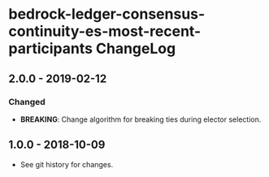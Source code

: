 # bedrock-ledger-consensus-continuity-es-most-recent-participants ChangeLog

## 2.0.0 - 2019-02-12

### Changed
- **BREAKING**: Change algorithm for breaking ties during elector selection.

## 1.0.0 - 2018-10-09

- See git history for changes.
